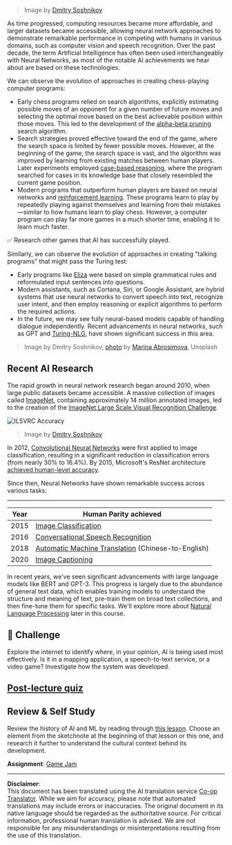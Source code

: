 <!--
CO_OP_TRANSLATOR_METADATA:
{
  "original_hash": "5d1cbc67a9690adb5b33adf297794087",
  "translation_date": "2025-08-31T17:47:08+00:00",
  "source_file": "lessons/1-Intro/README.md",
  "language_code": "en"
}
-->
> Image by [Dmitry Soshnikov](http://soshnikov.com)

As time progressed, computing resources became more affordable, and larger datasets became accessible, allowing neural network approaches to demonstrate remarkable performance in competing with humans in various domains, such as computer vision and speech recognition. Over the past decade, the term Artificial Intelligence has often been used interchangeably with Neural Networks, as most of the notable AI achievements we hear about are based on these technologies.

We can observe the evolution of approaches in creating chess-playing computer programs:

* Early chess programs relied on search algorithms, explicitly estimating possible moves of an opponent for a given number of future moves and selecting the optimal move based on the best achievable position within those moves. This led to the development of the [alpha-beta pruning](https://en.wikipedia.org/wiki/Alpha%E2%80%93beta_pruning) search algorithm.
* Search strategies proved effective toward the end of the game, where the search space is limited by fewer possible moves. However, at the beginning of the game, the search space is vast, and the algorithm was improved by learning from existing matches between human players. Later experiments employed [case-based reasoning](https://en.wikipedia.org/wiki/Case-based_reasoning), where the program searched for cases in its knowledge base that closely resembled the current game position.
* Modern programs that outperform human players are based on neural networks and [reinforcement learning](https://en.wikipedia.org/wiki/Reinforcement_learning). These programs learn to play by repeatedly playing against themselves and learning from their mistakes—similar to how humans learn to play chess. However, a computer program can play far more games in a much shorter time, enabling it to learn much faster.

✅ Research other games that AI has successfully played.

Similarly, we can observe the evolution of approaches in creating "talking programs" that might pass the Turing test:

* Early programs like [Eliza](https://en.wikipedia.org/wiki/ELIZA) were based on simple grammatical rules and reformulated input sentences into questions.
* Modern assistants, such as Cortana, Siri, or Google Assistant, are hybrid systems that use neural networks to convert speech into text, recognize user intent, and then employ reasoning or explicit algorithms to perform the required actions.
* In the future, we may see fully neural-based models capable of handling dialogue independently. Recent advancements in neural networks, such as GPT and [Turing-NLG](https://turing.microsoft.com/), have shown significant success in this area.

> Image by Dmitry Soshnikov, [photo](https://unsplash.com/photos/r8LmVbUKgns) by [Marina Abrosimova](https://unsplash.com/@abrosimova_marina_foto), Unsplash

## Recent AI Research

The rapid growth in neural network research began around 2010, when large public datasets became accessible. A massive collection of images called [ImageNet](https://en.wikipedia.org/wiki/ImageNet), containing approximately 14 million annotated images, led to the creation of the [ImageNet Large Scale Visual Recognition Challenge](https://image-net.org/challenges/LSVRC/).

![ILSVRC Accuracy](../../../../lessons/1-Intro/images/ilsvrc.gif)

> Image by [Dmitry Soshnikov](http://soshnikov.com)

In 2012, [Convolutional Neural Networks](../4-ComputerVision/07-ConvNets/README.md) were first applied to image classification, resulting in a significant reduction in classification errors (from nearly 30% to 16.4%). By 2015, Microsoft's ResNet architecture [achieved human-level accuracy](https://doi.org/10.1109/ICCV.2015.123).

Since then, Neural Networks have shown remarkable success across various tasks:

---

Year | Human Parity achieved
-----|--------
2015 | [Image Classification](https://doi.org/10.1109/ICCV.2015.123)
2016 | [Conversational Speech Recognition](https://arxiv.org/abs/1610.05256)
2018 | [Automatic Machine Translation](https://arxiv.org/abs/1803.05567) (Chinese-to-English)
2020 | [Image Captioning](https://arxiv.org/abs/2009.13682)

In recent years, we've seen significant advancements with large language models like BERT and GPT-3. This progress is largely due to the abundance of general text data, which enables training models to understand the structure and meaning of text, pre-train them on broad text collections, and then fine-tune them for specific tasks. We'll explore more about [Natural Language Processing](../5-NLP/README.md) later in this course.

## 🚀 Challenge

Explore the internet to identify where, in your opinion, AI is being used most effectively. Is it in a mapping application, a speech-to-text service, or a video game? Investigate how the system was developed.

## [Post-lecture quiz](https://ff-quizzes.netlify.app/en/ai/quiz/2)

## Review & Self Study

Review the history of AI and ML by reading through [this lesson](https://github.com/microsoft/ML-For-Beginners/tree/main/1-Introduction/2-history-of-ML). Choose an element from the sketchnote at the beginning of that lesson or this one, and research it further to understand the cultural context behind its development.

**Assignment**: [Game Jam](assignment.md)

---

**Disclaimer**:  
This document has been translated using the AI translation service [Co-op Translator](https://github.com/Azure/co-op-translator). While we aim for accuracy, please note that automated translations may include errors or inaccuracies. The original document in its native language should be regarded as the authoritative source. For critical information, professional human translation is advised. We are not responsible for any misunderstandings or misinterpretations resulting from the use of this translation.